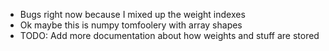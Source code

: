 - Bugs right now because I mixed up the weight indexes
- Ok maybe this is numpy tomfoolery with array shapes
- TODO: Add more documentation about how weights and stuff are stored

